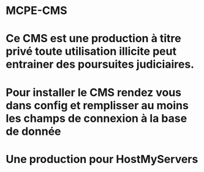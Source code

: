 MCPE-CMS
===
Ce CMS est une production à titre privé toute utilisation illicite peut entrainer des poursuites judiciaires.
===
Pour installer le CMS rendez vous dans config
et remplisser au moins les champs de connexion à la base de donnée
===
Une production pour HostMyServers
===
